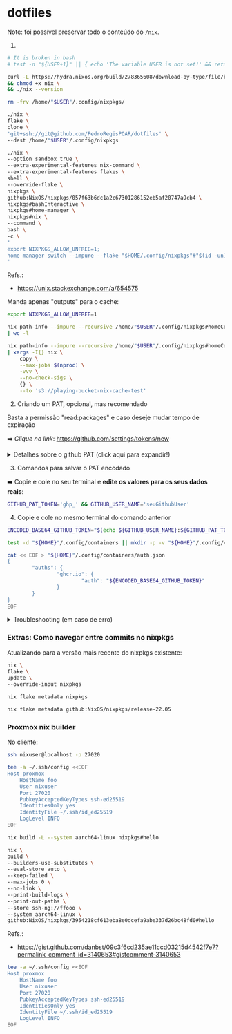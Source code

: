 # dotfiles

Note: foi possível preservar todo o conteúdo do `/nix`.

1)
```bash
# It is broken in bash
# test -n "${USER+1}" || { echo 'The variable USER is not set!' && return }

curl -L https://hydra.nixos.org/build/278365608/download-by-type/file/binary-dist > nix \
&& chmod +x nix \
&& ./nix --version

rm -frv /home/"$USER"/.config/nixpkgs/

./nix \
flake \
clone \
'git+ssh://git@github.com/PedroRegisPOAR/dotfiles' \
--dest /home/"$USER"/.config/nixpkgs

./nix \
--option sandbox true \
--extra-experimental-features nix-command \
--extra-experimental-features flakes \
shell \
--override-flake \
nixpkgs \
github:NixOS/nixpkgs/057f63b6dc1a2c67301286152eb5af20747a9cb4 \
nixpkgs#bashInteractive \
nixpkgs#home-manager \
nixpkgs#nix \
--command \
bash \
-c \
'
export NIXPKGS_ALLOW_UNFREE=1;
home-manager switch --impure --flake "$HOME/.config/nixpkgs"#"$(id -un)"-"$(hostname)"
'
```
Refs.:
- https://unix.stackexchange.com/a/654575


Manda apenas "outputs" para o cache:
```bash
export NIXPKGS_ALLOW_UNFREE=1

nix path-info --impure --recursive /home/"$USER"/.config/nixpkgs#homeConfigurations.$(nix eval --impure --raw --expr 'builtins.currentSystem').'"'"$(id -un)-$(hostname)"'"'.activationPackage \
| wc -l 

nix path-info --impure --recursive /home/"$USER"/.config/nixpkgs#homeConfigurations.$(nix eval --impure --raw --expr 'builtins.currentSystem').'"'"$(id -un)-$(hostname)"'"'.activationPackage \
| xargs -I{} nix \
    copy \
    --max-jobs $(nproc) \
    -vvv \
    --no-check-sigs \
    {} \
    --to 's3://playing-bucket-nix-cache-test'
```


2) Criando um PAT, opcional, mas recomendado


Basta a permissão "read:packages" e caso deseje mudar tempo de expiração

:arrow_right: *Clique no link*: https://github.com/settings/tokens/new

<details>
  <summary> Detalhes sobre o github PAT (click aqui para expandir!)</summary>


Caso não se utilize github PAT seria necessário fazer o build local da imagem OCI do backend.
Com o intuito de poupar tempo, internete/ciclos de CPUs/memoria, é recomendado que seja 
feito o uso de github PAT para possibilitar que seja feito o download da imagem OCI 
construida pelo CI.

Refs.:
- https://docs.github.com/en/authentication/keeping-your-account-and-data-secure/creating-a-personal-access-token#creating-a-token
</details>

3) Comandos para salvar o PAT encodado

:arrow_right: Copie e cole no seu terminal e **edite os valores para os seus dados reais**:
```bash
GITHUB_PAT_TOKEN='ghp_' && GITHUB_USER_NAME='seuGithubUser'
```


4) Copie e cole no mesmo terminal do comando anterior
```bash
ENCODED_BASE64_GITHUB_TOKEN="$(echo ${GITHUB_USER_NAME}:${GITHUB_PAT_TOKEN} | base64 )"

test -d "${HOME}"/.config/containers || mkdir -p -v "${HOME}"/.config/containers

cat << EOF > "${HOME}"/.config/containers/auth.json
{
        "auths": {
                "ghcr.io": {
                        "auth": "${ENCODED_BASE64_GITHUB_TOKEN}"
                }
        }
}
EOF
```

<details>
  <summary> Troubleshooting (em caso de erro)</summary>

Checando os valores:
```bash
echo "$GITHUB_PAT_TOKEN"
echo "$GITHUB_USER_NAME"
```

Removendo o arquivo criado
```bash
rm -fv "${HOME}"/.config/containers/auth.json
```

</details>


### Extras: Como navegar entre commits no nixpkgs


Atualizando para a versão mais recente do nixpkgs existente:
```bash
nix \
flake \
update \
--override-input nixpkgs
```


```bash
nix flake metadata nixpkgs
```

```bash
nix flake metadata github:NixOS/nixpkgs/release-22.05
```


### Proxmox nix builder



No cliente:
```bash
ssh nixuser@localhost -p 27020
```

```bash
tee -a ~/.ssh/config <<EOF
Host proxmox
    HostName foo
    User nixuser
    Port 27020
    PubkeyAcceptedKeyTypes ssh-ed25519
    IdentitiesOnly yes
    IdentityFile ~/.ssh/id_ed25519
    LogLevel INFO    
EOF
```

```bash
nix build -L --system aarch64-linux nixpkgs#hello
```


```bash
nix \
build \
--builders-use-substitutes \
--eval-store auto \
--keep-failed \
--max-jobs 0 \
--no-link \
--print-build-logs \
--print-out-paths \
--store ssh-ng://ffooo \
--system aarch64-linux \
github:NixOS/nixpkgs/3954218cf613eba8e0dcefa9abe337d26bc48fd0#hello
```
Refs.:
- https://gist.github.com/danbst/09c3f6cd235ae11ccd03215d4542f7e7?permalink_comment_id=3140653#gistcomment-3140653




```bash
tee -a ~/.ssh/config <<EOF
Host proxmox
    HostName foo
    User nixuser
    Port 27020
    PubkeyAcceptedKeyTypes ssh-ed25519
    IdentitiesOnly yes
    IdentityFile ~/.ssh/id_ed25519
    LogLevel INFO
EOF
```
